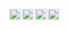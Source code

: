 
 
<a href="https://twitter.com/s_abhinav23">
<img align="left" alt="Abhinav Sharma Twitter" width="20px" src="https://raw.githubusercontent.com/peterthehan/peterthehan/master/assets/twitter.svg" title="Twitter" />
   
<a href="https://instagram.com/s_abhinav23">
<img align="left" src="https://raw.githubusercontent.com/rahuldkjain/github-profile-readme-generator/master/src/images/icons/Social/instagram.svg" alt="Abhinav Sharma Instagram" width="20" title="Instagram"/>

        
<a href="https://www.linkedin.com/in/s-abhinav23">
<img align="left" alt="Abhinav Sharma LinkedIn" width="20px" src="https://raw.githubusercontent.com/peterthehan/peterthehan/master/assets/linkedin.svg" title="LinkedIn" />
 
 <a href="https://www.facebook.com/abhinav.sharma.9480111">
<img align="left" alt="Abhinav Sharma Facebook" width="20px" src="https://raw.githubusercontent.com/rahuldkjain/github-profile-readme-generator/master/src/images/icons/Social/facebook.svg" title="Facebook" />
 
</a>
 <br>
